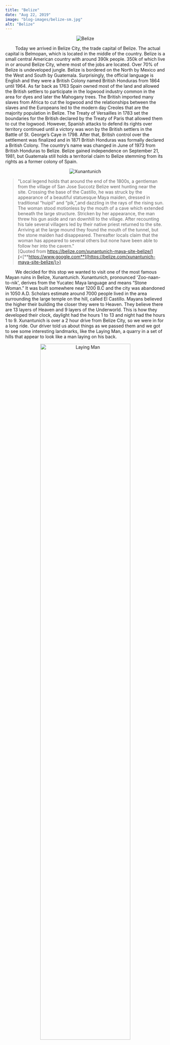 ```yaml
---
title: "Belize"
date: "Aug 22, 2019"
image: "blog-images/belize-sm.jpg"
alt: "Belize"
---
```


<p align='center'>
<img src="blog-images/belize-sm.jpg" alt="Belize">
</p>

&nbsp;&nbsp;&nbsp;&nbsp;&nbsp;&nbsp;&nbsp;&nbsp;Today we arrived in Belize City, the trade capital of Belize. The actual capital is Belmopan, which is located in the middle of the country. Belize is a small central American country with around 390k people. 350k of which live in or around Belize City, where most of the jobs are located. Over 70% of Belize is undeveloped jungle. Belize is bordered on the North by Mexico and the West and South by Guatemala. Surprisingly, the official language is English and they were a British Colony named British Honduras from 1864 until 1964. As far back as 1763 Spain owned most of the land and allowed the British settlers to participate in the logwood industry common in the area for dyes and later the Mahogany trees. The British imported many slaves from Africa to cut the logwood and the relationships between the slaves and the Europeans led to the modern day Creoles that are the majority population in Belize. The Treaty of Versailles in 1783 set the boundaries for the British declared by the Treaty of Paris that allowed them to cut the logwood. However, Spanish attacks to defend its rights over territory continued until a victory was won by the British settlers in the Battle of St. George’s Caye in 1798. After that, British control over the settlement was finalized and in 1871 British Honduras was formally declared a British Colony. The country’s name was changed in June of 1973 from British Honduras to Belize. Belize gained independence on September 21, 1981, but Guatemala still holds a territorial claim to Belize stemming from its rights as a former colony of Spain.

<p align='center'>
<img src="blog-images/xunantunich.jpg" alt="Xunantunich">
</p>

> "Local legend holds that around the end of the 1800s, a gentleman from the village of San Jose Succotz Belize went hunting near the site. Crossing the base of the Castillo, he was struck by the appearance of a beautiful statuesque Maya maiden, dressed in traditional “huipil” and “pik,”,and dazzling in the rays of the rising sun. The woman stood motionless by the mouth of a cave which extended beneath the large structure. Stricken by her appearance, the man threw his gun aside and ran downhill to the village. After recounting his tale several villagers led by their native priest returned to the site. Arriving at the large mound they found the mouth of the tunnel, but the stone maiden had disappeared. Thereafter locals claim that the woman has appeared to several others but none have been able to follow her into the cavern."<br/> [Quoted from https://belize.com/xunantunich-maya-site-belize/](<[**https://www.google.com**](https://belize.com/xunantunich-maya-site-belize/)>)

&nbsp;&nbsp;&nbsp;&nbsp;&nbsp;&nbsp;&nbsp;&nbsp;We decided for this stop we wanted to visit one of the most famous Mayan ruins in Belize, Xunantunich. Xunantunich, pronounced 'Zoo-naan-to-nik', derives from the Yucatec Maya language and means “Stone Woman.” It was built somewhere near 1200 B.C and the city was abandoned in 1050 A.D. Scholars estimate around 7000 people lived in the area surrounding the large temple on the hill, called El Castillo. Mayans believed the higher their building the closer they were to Heaven. They believe there are 13 layers of Heaven and 9 layers of the Underworld. This is how they developed their clock, daylight had the hours 1 to 13 and night had the hours 1 to 9. Xunantunich is over a 2 hour drive from Belize City, so we were in for a long ride. Our driver told us about things as we passed them and we got to see some interesting landmarks, like the Laying Man, a quarry in a set of hills that appear to look like a man laying on his back.

<p align="center">
<img style="width: 75%;" src="blog-images/man.jpg" alt="Laying Man">
</p>

&nbsp;&nbsp;&nbsp;&nbsp;&nbsp;&nbsp;&nbsp;&nbsp;We could first see Xunantunich atop a hill when we were still over 45 minutes away. It is one of Belize's highest points at 800 feet. We arrived at the bottom of the hill and had to exit the van we arrived on. The van was driven onto a hand cranked ferry and then we stepped on the ferry as well and crossed the river. Afterwards, we were able to get back in the van and drive up the hill to the base of the Xunantunich site. There is a gift shop, restrooms, and a museum at the base. We used the restroom quickly and started our tour to avoid the rush of others coming behind us. We started our tour walking up a steep hill until we got to a level surface just before the steps entering the courtyard area of the city. We were told how the city was discovered and even how some of it got destroyed because a doctor named Thomas Gann decided to use dynamite to try and clear away some of the overgrown areas. This demolished pieces of the temple and the city. Fortunately, he did not continue and other scholars and archeologists came along to clear away the earth properly and to prevent even more destruction from weather erosion. They do not restore any of the temple, but try to keep it preserved as it is by adding cement to prevent water from getting in. They have also added handrails in spots and replaced a wood beam in one of the royal "bedrooms". On the main temple, there are 130 steps up and 122 steps going down. The beginning steps are very tall considering the Mayans were a short people, typically standing less than 5 feet tall. Each step was around 2 feet high along the bottom layer. These temples were not meant to be climbed except by the royal family. They considered it a protection for the royal family, so if any villagers decided to try and get to them, they were sacrificing themselves to the gods by trying to climb up the temple and likely dying in their attempt. Other than the temple, there was a courtyard area where they would have gatherings and parties and surrounding buildings they used for games, storage, and a tomb. The Mayans were known for sacrificing people and they created a game for it. The game used a ball and hoops and both the winner and the loser were decapitated in sacrifice after the game was finished. It was an honor for them to compete in the game.

<p align='center'>
<img src="blog-images/sky.jpg" alt="Guatemala from top of Xunantunich">
</p>

&nbsp;&nbsp;&nbsp;&nbsp;&nbsp;&nbsp;&nbsp;&nbsp;Xunantunich is about 1 mile from the Guatemalan western border and from the top of the temple, you can see for up to 30 miles in all directions. It is definitely an awe inspiring site and I am glad we got to experience it. On the way back, we stopped at a local restaurant and had a traditional meal of slow roasted chicken and rice and beans. We also got to have some of Belize's local beer, Belikin. Overall, it was a long, but wonderful day and I'm so glad we got to visit this country.
